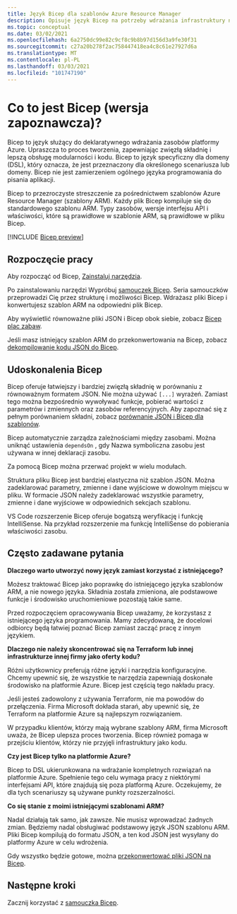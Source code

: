 ```yaml
---
title: Język Bicep dla szablonów Azure Resource Manager
description: Opisuje język Bicep na potrzeby wdrażania infrastruktury na platformie Azure za pomocą szablonów Azure Resource Manager.
ms.topic: conceptual
ms.date: 03/02/2021
ms.openlocfilehash: 6a2750dc99e82c9cf8c9b8b97d156d3a9fe30f31
ms.sourcegitcommit: c27a20b278f2ac758447418ea4c8c61e27927d6a
ms.translationtype: MT
ms.contentlocale: pl-PL
ms.lasthandoff: 03/03/2021
ms.locfileid: "101747190"
---
```

# <a name="what-is-bicep-preview"></a>Co to jest Bicep (wersja zapoznawcza)?

Bicep to język służący do deklaratywnego wdrażania zasobów platformy Azure. Upraszcza to proces tworzenia, zapewniając zwięzłą składnię i lepszą obsługę modularności i kodu. Bicep to język specyficzny dla domeny (DSL), który oznacza, że jest przeznaczony dla określonego scenariusza lub domeny. Bicep nie jest zamierzeniem ogólnego języka programowania do pisania aplikacji.

Bicep to przezroczyste streszczenie za pośrednictwem szablonów Azure Resource Manager (szablony ARM). Każdy plik Bicep kompiluje się do standardowego szablonu ARM. Typy zasobów, wersje interfejsu API i właściwości, które są prawidłowe w szablonie ARM, są prawidłowe w pliku Bicep.

[!INCLUDE [Bicep preview](../../../includes/resource-manager-bicep-preview.md)]

## <a name="get-started"></a>Rozpoczęcie pracy

Aby rozpocząć od Bicep, [Zainstaluj narzędzia](https://github.com/Azure/bicep/blob/main/docs/installing.md).

Po zainstalowaniu narzędzi Wypróbuj [samouczek Bicep](./bicep-tutorial-create-first-bicep.md). Seria samouczków przeprowadzi Cię przez strukturę i możliwości Bicep. Wdrażasz pliki Bicep i konwertujesz szablon ARM na odpowiedni plik Bicep.

Aby wyświetlić równoważne pliki JSON i Bicep obok siebie, zobacz [Bicep plac zabaw](https://aka.ms/bicepdemo).

Jeśli masz istniejący szablon ARM do przekonwertowania na Bicep, zobacz [dekompilowanie kodu JSON do Bicep](compare-template-syntax.md#decompile-json-to-bicep).

## <a name="bicep-improvements"></a>Udoskonalenia Bicep

Bicep oferuje łatwiejszy i bardziej zwięzłą składnię w porównaniu z równoważnym formatem JSON. Nie można używać `[...]` wyrażeń. Zamiast tego można bezpośrednio wywoływać funkcje, pobierać wartości z parametrów i zmiennych oraz zasobów referencyjnych. Aby zapoznać się z pełnym porównaniem składni, zobacz [porównanie JSON i Bicep dla szablonów](compare-template-syntax.md).

Bicep automatycznie zarządza zależnościami między zasobami. Można uniknąć ustawienia `dependsOn` , gdy Nazwa symboliczna zasobu jest używana w innej deklaracji zasobu.

Za pomocą Bicep można przerwać projekt w wielu modułach.

Struktura pliku Bicep jest bardziej elastyczna niż szablon JSON. Można zadeklarować parametry, zmienne i dane wyjściowe w dowolnym miejscu w pliku. W formacie JSON należy zadeklarować wszystkie parametry, zmienne i dane wyjściowe w odpowiednich sekcjach szablonu.

VS Code rozszerzenie Bicep oferuje bogatszą weryfikację i funkcję IntelliSense. Na przykład rozszerzenie ma funkcję IntelliSense do pobierania właściwości zasobu.

## <a name="faq"></a>Często zadawane pytania

**Dlaczego warto utworzyć nowy język zamiast korzystać z istniejącego?**

Możesz traktować Bicep jako poprawkę do istniejącego języka szablonów ARM, a nie nowego języka. Składnia została zmieniona, ale podstawowe funkcje i środowisko uruchomieniowe pozostają takie same.

Przed rozpoczęciem opracowywania Bicep uważamy, że korzystasz z istniejącego języka programowania. Mamy zdecydowaną, że docelowi odbiorcy będą łatwiej poznać Bicep zamiast zacząć pracę z innym językiem.

**Dlaczego nie należy skoncentrować się na Terraform lub innej infrastrukturze innej firmy jako oferty kodu?**

Różni użytkownicy preferują różne języki i narzędzia konfiguracyjne. Chcemy upewnić się, że wszystkie te narzędzia zapewniają doskonałe środowisko na platformie Azure. Bicep jest częścią tego nakładu pracy.

Jeśli jesteś zadowolony z używania Terraform, nie ma powodów do przełączenia. Firma Microsoft dokłada starań, aby upewnić się, że Terraform na platformie Azure są najlepszym rozwiązaniem.

W przypadku klientów, którzy mają wybrane szablony ARM, firma Microsoft uważa, że Bicep ulepsza proces tworzenia. Bicep również pomaga w przejściu klientów, którzy nie przyjęli infrastruktury jako kodu.

**Czy jest Bicep tylko na platformie Azure?**

Bicep to DSL ukierunkowana na wdrażanie kompletnych rozwiązań na platformie Azure. Spełnienie tego celu wymaga pracy z niektórymi interfejsami API, które znajdują się poza platformą Azure. Oczekujemy, że dla tych scenariuszy są używane punkty rozszerzalności.

**Co się stanie z moimi istniejącymi szablonami ARM?**

Nadal działają tak samo, jak zawsze. Nie musisz wprowadzać żadnych zmian. Będziemy nadal obsługiwać podstawowy język JSON szablonu ARM. Pliki Bicep kompilują do formatu JSON, a ten kod JSON jest wysyłany do platformy Azure w celu wdrożenia.

Gdy wszystko będzie gotowe, można [przekonwertować pliki JSON na Bicep](compare-template-syntax.md#decompile-json-to-bicep).

## <a name="next-steps"></a>Następne kroki

Zacznij korzystać z [samouczka Bicep](./bicep-tutorial-create-first-bicep.md).
